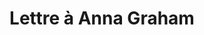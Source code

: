 ---
published: true
title: 'Lettre à Anna Graham'
collection: ailleurs
release_date: '2014-10-21 00:00:00'
image:
    user/pages/01.Emissions/ailleurs-71/ouiedire_ailleurs-71_cover-1.png: { name: ouiedire_ailleurs-71_cover-1.png, type: image/png, size: 209731, path: user/pages/01.Emissions/ailleurs-71/ouiedire_ailleurs-71_cover-1.png }
number: '71'
slug: ailleurs-71
taxonomy:
    dj: 'Slim E Nicole'
    artist: ['Cabaret Voltaire', 'Charden  (Albator 78)', 'DAF DOS', 'Ennio Morricone', 'Gabo Brown', 'Igor Wakhevitch', 'Ja Ja Ja', 'Kylie Minoise', Lio, 'Marlène Dietrich', "Monach\_!", 'Nicolas Roeg', Powell, 'Prison nigger & songs (Alan Lomax)', 'Silent Servent (Powell reconstruction)']
playlists:
    - { title: null, tracks: [{ timecode: '00:00:00', artists: ['Nicolas Roeg'], title: Walkabout }, { timecode: '00:00:25', artists: ['Ennio Morricone'], title: 'Le  bon, la brute, le truand' }, { timecode: '00:03:33', artists: ['Marlène Dietrich'], title: 'You do something to me' }, { timecode: '00:06:53', artists: ['Kylie Minoise'], title: "Vintage car bondage\_!" }, { timecode: '00:08:50', artists: ['Prison nigger & songs (Alan Lomax)'], title: Rosie }, { timecode: '00:11:32', artists: ['Silent Servent (Powell reconstruction)'], title: 'Lust abandon' }, { timecode: '00:18:04', artists: ['DAF DOS'], title: 'Zuruck nach Marzahn' }, { timecode: '00:23:05', artists: ['Gabo Brown'], title: 'It''s a vanity' }, { timecode: '00:27:30', artists: [Lio], title: 'Banana Split' }, { timecode: '00:28:13', artists: ['Igor Wakhevitch'], title: 'Ténèbres (Walpurgis)' }, { timecode: '00:33:14', artists: [Powell], title: 'No u-turn' }, { timecode: '00:40:10', artists: ['Ja Ja Ja'], title: Mom }, { timecode: '00:43:53', artists: ['Charden  (Albator 78)'], title: 'La bataille' }, { timecode: '00:46:03', artists: ["Monach\_!"], title: 'Black becomes the sun' }, { timecode: '01:05:03', artists: ['Cabaret Voltaire'], title: 'No escape' }] }
presentation: "Ça a commencé comme ça.   \nLa balle visant les organes vitaux avait fini par poudrer mon œil.   \nMaugréante, j'invoquai.  \nGarde-moi de devenir ce matassin cyclope ambulant !  \nBallot, je m'assermentai d'en finir.  \nRegarde-moi mordre la poussière !  \nLibérée, j'ouvris la portière passager.  \nVlan ! Putain de foutue peau de banane.  \nTout ce sang agglutiné. Bleu.   \nTout ce sang, Anna Graham.   \nPlongée dans le noir, je m'endormai dans la paralysie.  \nElle m'enjoignît, doucereuse, d'un « qu'on en parle plus. »"

---